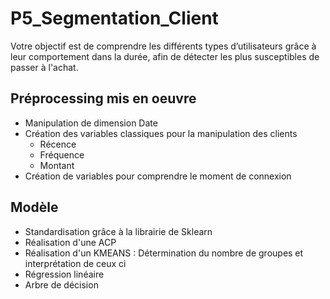 # P5_Segmentation_Client

Votre objectif est de comprendre les différents types d’utilisateurs grâce à
leur comportement dans la durée, afin de détecter les plus susceptibles de
passer à l'achat.

## Préprocessing mis en oeuvre
* Manipulation de dimension Date
* Création des variables classiques pour la manipulation des clients
   * Récence
   * Fréquence
   * Montant
* Création de variables pour comprendre le moment de connexion

## Modèle
* Standardisation grâce à la librairie de Sklearn
* Réalisation d'une ACP
* Réalisation d'un KMEANS : Détermination du nombre de groupes et interprétation de ceux ci
* Régression linéaire
* Arbre de décision
